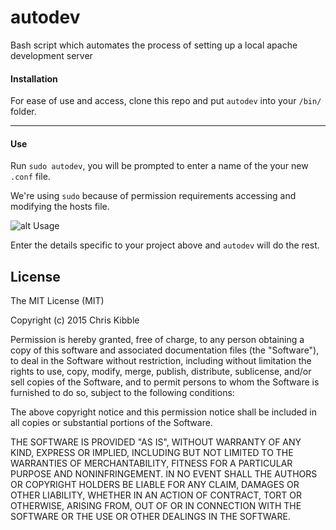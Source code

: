 # autodev
Bash script which automates the process of setting up a local apache development server

#### Installation
For ease of use and access, clone this repo and put `autodev` into your `/bin/` folder.

---

#### Use
Run `sudo autodev`, you will be prompted to enter a name of the your new `.conf` file.

We're using `sudo` because of permission requirements accessing and modifying the hosts file.

![alt Usage](https://i.gyazo.com/97ed351b4379b142803bcf147c94a610.png)

Enter the details specific to your project above and `autodev` will do the rest.

## License
 
The MIT License (MIT)

Copyright (c) 2015 Chris Kibble

Permission is hereby granted, free of charge, to any person obtaining a copy of this software and associated documentation files (the "Software"), to deal in the Software without restriction, including without limitation the rights to use, copy, modify, merge, publish, distribute, sublicense, and/or sell copies of the Software, and to permit persons to whom the Software is furnished to do so, subject to the following conditions:

The above copyright notice and this permission notice shall be included in all copies or substantial portions of the Software.

THE SOFTWARE IS PROVIDED "AS IS", WITHOUT WARRANTY OF ANY KIND, EXPRESS OR IMPLIED, INCLUDING BUT NOT LIMITED TO THE WARRANTIES OF MERCHANTABILITY, FITNESS FOR A PARTICULAR PURPOSE AND NONINFRINGEMENT. IN NO EVENT SHALL THE AUTHORS OR COPYRIGHT HOLDERS BE LIABLE FOR ANY CLAIM, DAMAGES OR OTHER LIABILITY, WHETHER IN AN ACTION OF CONTRACT, TORT OR OTHERWISE, ARISING FROM, OUT OF OR IN CONNECTION WITH THE SOFTWARE OR THE USE OR OTHER DEALINGS IN THE SOFTWARE.